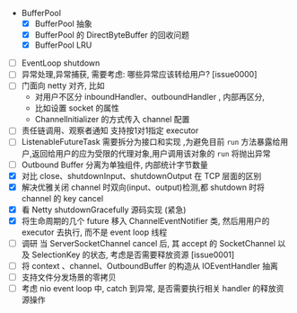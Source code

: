 - BufferPool
  - [x] BufferPool 抽象
  - [x] BufferPool 的 DirectByteBuffer 的回收问题
  - [x] BufferPool LRU
- [ ] EventLoop shutdown
- [ ] 异常处理,异常捕获, 需要考虑: 哪些异常应该转给用户? [issue0000] 
- [ ] 门面向 netty 对齐, 比如
  - 对用户不区分 inboundHandler、outboundHandler , 内部再区分, 
  - 比如设置 socket 的属性
  - ChannelInitializer 的方式传入 channel 配置 
- [ ] 责任链调用、观察者通知 支持按1对1指定 executor
- [ ] ListenableFutureTask 需要拆分为接口和实现 ,为避免目前 `run` 方法暴露给用户,返回给用户的应为受限的代理对象,用户调用该对象的 `run` 将抛出异常  
- [ ] Outbound Buffer 分离为单独组件, 内部统计字节数量
- [x] 对比 close、shutdownInput、shutdownOutput 在 TCP 层面的区别
- [x] 解决优雅关闭 channel 时双向(input、output)检测,都 shutdown 时将 channel 的 key cancel 
- [x] 看 Netty shutdownGracefully 源码实现 (紧急)
- [x] 将生命周期的几个 future 移入 ChannelEventNotifier 类, 然后用用户的 executor 去执行, 而不是 event loop 线程 
- [ ] 调研 当 ServerSocketChannel cancel 后, 其 accept 的 SocketChannel 以及 SelectionKey 的状态, 考虑是否需要释放资源 [issue0001]
- [ ] 将 context 、channel、OutboundBuffer 的构造从 IOEventHandler 抽离
- [ ] 支持文件分发场景的零拷贝
- [ ] 考虑 nio event loop 中, catch 到异常, 是否需要执行相关 handler 的释放资源操作
